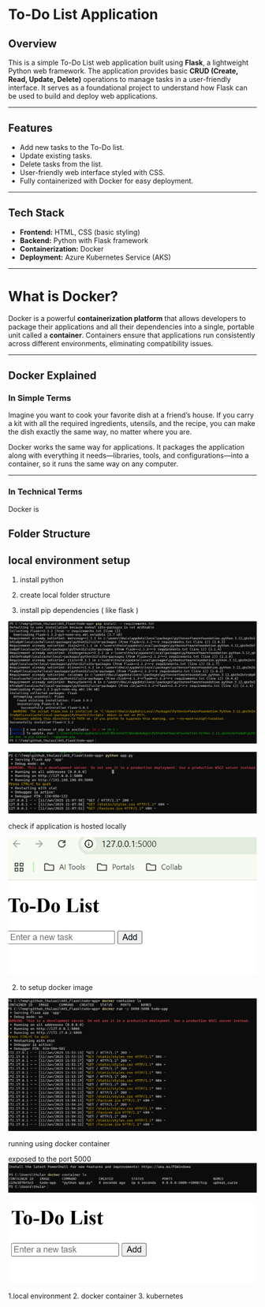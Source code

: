 # **To-Do List Application**

## **Overview**

This is a simple To-Do List web application built using **Flask**, a lightweight Python web framework. The application provides basic **CRUD (Create, Read, Update, Delete)** operations to manage tasks in a user-friendly interface. It serves as a foundational project to understand how Flask can be used to build and deploy web applications.

---

## **Features**

- Add new tasks to the To-Do list.
- Update existing tasks.
- Delete tasks from the list.
- User-friendly web interface styled with CSS.
- Fully containerized with Docker for easy deployment.

---

## **Tech Stack**

- **Frontend:** HTML, CSS (basic styling)
- **Backend:** Python with Flask framework
- **Containerization:** Docker
- **Deployment:** Azure Kubernetes Service (AKS)

---


# **What is Docker?**

Docker is a powerful **containerization platform** that allows developers to package their applications and all their dependencies into a single, portable unit called a **container**. Containers ensure that applications run consistently across different environments, eliminating compatibility issues.

---

## **Docker Explained**

### **In Simple Terms**
Imagine you want to cook your favorite dish at a friend’s house. If you carry a kit with all the required ingredients, utensils, and the recipe, you can make the dish exactly the same way, no matter where you are. 

Docker works the same way for applications. It packages the application along with everything it needs—libraries, tools, and configurations—into a container, so it runs the same way on any computer.

---

### **In Technical Terms**
Docker is


## **Folder Structure**





## local environment setup

1. install python
2. create local folder structure

3. install pip dependencies ( like flask )

![alt text](image.png)


![alt text](image-1.png)


check if application is hosted locally


![alt text](image-2.png)



2. to setup docker image





![alt text](image-3.png)


running using docker container

exposed to the port 5000
![alt text](image-4.png)


![alt text](image-5.png)



1.local environment
2. docker container
3. kubernetes
